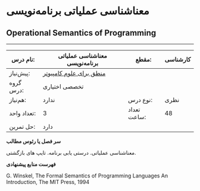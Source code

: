 # معناشناسی عملیاتی برنامه‌نویسی
## Operational Semantics of Programming
_______________________________________________________________________________
| نام درس:    | معناشناسی عملیاتی برنامه‌نویسی                                     | مقطع:       | کارشناسی      |
| ----------- | ------------------------------------------------------------------ | ----------- | ------------- |
| پیش‌نیاز:   | [منطق برای علوم کامپیوتر](elective/Logic-for-Computer-Science.md)
 | گروه درس:   | تخصصی اختیاری |
| هم‌نیاز:    | ندارد                                                              | نوع درس:    | نظری          |
| تعداد واحد: | 3                                                                  | تعداد ساعت: | 48            |
| حل تمرین:   |  دارد                                                              |             |               |

**سر فصل یا رئوس مطالب**

معناشناسی عملیاتی. درستی یابی برنامه. تایپ های بازگشتی.

**فهرست منابع پیشنهادی**

G. Winskel, The Formal Semantics of Programming Languages An Introduction, The MIT Press, 1994
